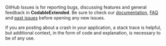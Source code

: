 GitHub Issues is for reporting bugs, discussing features and general feedback in **CodableExtended**. Be sure to check our [documentation](http://cocoadocs.org/docsets/CodableExtended), [FAQ](https://github.com/Strobocop/CodableExtended/wiki/FAQ) and [past issues](https://github.com/Strobocop/CodableExtended/issues?state=closed) before opening any new issues.

If you are posting about a crash in your application, a stack trace is helpful, but additional context, in the form of code and explanation, is necessary to be of any use.
